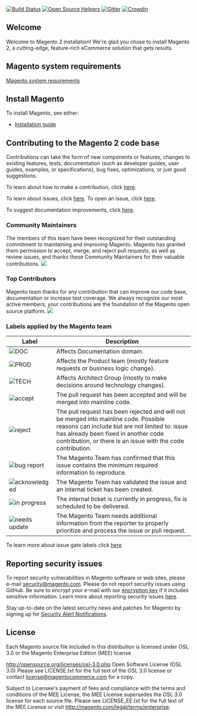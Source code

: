 [![Build Status](https://travis-ci.org/magento/magento2.svg?branch=2.2-develop)](https://travis-ci.org/magento/magento2)
[![Open Source Helpers](https://www.codetriage.com/magento/magento2/badges/users.svg)](https://www.codetriage.com/magento/magento2)
[![Gitter](https://badges.gitter.im/Join%20Chat.svg)](https://gitter.im/magento/magento2?utm_source=badge&utm_medium=badge&utm_campaign=pr-badge)
[![Crowdin](https://d322cqt584bo4o.cloudfront.net/magento-2/localized.png)](https://crowdin.com/project/magento-2)
<h2>Welcome</h2>
Welcome to Magento 2 installation! We're glad you chose to install Magento 2, a cutting-edge, feature-rich eCommerce solution that gets results.

## Magento system requirements
[Magento system requirements](http://devdocs.magento.com/guides/v2.2/install-gde/system-requirements2.html)

## Install Magento
To install Magento, see either:

*	[Installation guide](http://devdocs.magento.com/guides/v2.2/install-gde/bk-install-guide.html)

<h2>Contributing to the Magento 2 code base</h2>
Contributions can take the form of new components or features, changes to existing features, tests, documentation (such as developer guides, user guides, examples, or specifications), bug fixes, optimizations, or just good suggestions.

To learn about how to make a contribution, click [here][1].

To learn about issues, click [here][2]. To open an issue, click [here][3].

To suggest documentation improvements, click [here][4].

[1]: <http://devdocs.magento.com/guides/v2.2/contributor-guide/contributing.html>
[2]: <http://devdocs.magento.com/guides/v2.2/contributor-guide/contributing.html#report>
[3]: <https://github.com/magento/magento2/issues>
[4]: <http://devdocs.magento.com>

<h3>Community Maintainers</h3>
The members of this team have been recognized for their outstanding commitment to maintaining and improving Magento. Magento has granted them permission to accept, merge, and reject pull requests, as well as review issues, and thanks these Community Maintainers for their valuable contributions.

<a href="https://magento.com/magento-contributors#maintainers">
    <img src="https://raw.githubusercontent.com/wiki/magento/magento2/images/maintainers.png"/>
</a>

<h3>Top Contributors</h3>
Magento team thanks for any contribution that can improve our code base, documentation or increase test coverage. We always recognize our most active members, your contributions are the foundation of the Magento open source platform.
<a href="https://magento.com/magento-contributors">
    <img src="https://raw.githubusercontent.com/wiki/magento/magento2/images/contributors.png"/>
</a>

<h3>Labels applied by the Magento team</h3>

| Label        | Description           | 
| ------------- |-------------|
| ![DOC](http://devdocs.magento.com/common/images/github_DOC.png) | Affects Documentation domain. |
| ![PROD](http://devdocs.magento.com/common/images/github_PROD.png) | Affects the Product team (mostly feature requests or business logic change). |
| ![TECH](http://devdocs.magento.com/common/images/github_TECH.png) | Affects Architect Group (mostly to make decisions around technology changes). |
| ![accept](http://devdocs.magento.com/common/images/github_accept.png) | The pull request has been accepted and will be merged into mainline code. |
| ![reject](http://devdocs.magento.com/common/images/github_reject.png) | The pull request has been rejected and will not be merged into mainline code. Possible reasons can include but are not limited to: issue has already been fixed in another code contribution, or there is an issue with the code contribution. |
| ![bug report](http://devdocs.magento.com/common/images/github_bug.png) | The Magento Team has confirmed that this issue contains the minimum required information to reproduce. |
| ![acknowledged](http://devdocs.magento.com/common/images/gitHub_acknowledged.png) | The Magento Team has validated the issue and an internal ticket has been created. |
| ![in progress](http://devdocs.magento.com/common/images/github_inProgress.png) | The internal ticket is currently in progress, fix is scheduled to be delivered. |
| ![needs update](http://devdocs.magento.com/common/images/github_needsUpdate.png) | The Magento Team needs additional information from the reporter to properly prioritize and process the issue or pull request. |

To learn more about issue gate labels click [here](https://github.com/magento/magento2/wiki/Magento-Issue-Gates)

<h2>Reporting security issues</h2>

To report security vulnerabilities in Magento software or web sites, please e-mail <a href="mailto:security@magento.com">security@magento.com</a>. Please do not report security issues using GitHub. Be sure to encrypt your e-mail with our <a href="https://info2.magento.com/rs/magentoenterprise/images/security_at_magento.asc">encryption key</a> if it includes sensitive information. Learn more about reporting security issues <a href="https://magento.com/security/reporting-magento-security-issue">here</a>.

Stay up-to-date on the latest security news and patches for Magento by signing up for <a href="https://magento.com/security/sign-up">Security Alert Notifications</a>.

<h2>License</h2>

Each Magento source file included in this distribution is licensed under OSL 3.0 or the Magento Enterprise Edition (MEE) license

http://opensource.org/licenses/osl-3.0.php  Open Software License (OSL 3.0)
Please see LICENSE.txt for the full text of the OSL 3.0 license or contact license@magentocommerce.com for a copy.

Subject to Licensee's payment of fees and compliance with the terms and conditions of the MEE License, the MEE License supersedes the OSL 3.0 license for each source file.
Please see LICENSE_EE.txt for the full text of the MEE License or visit http://magento.com/legal/terms/enterprise.


